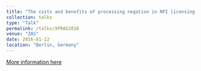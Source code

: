 ```yaml
---
title: "The costs and benefits of processing negation in NPI licensing contexts in Turkish"
collection: talks
type: "Talk"
permalink: /talks/XPRAG2016
venue: "ZAS"
date: 2016-01-22
location: "Berlin, Germany"
---
```


[More information here](http://www.xprag.de/?page_id=2945)


